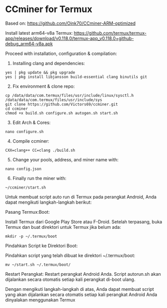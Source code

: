 # CCminer for Termux

Based on: https://github.com/Oink70/CCminer-ARM-optimized

Install latest arm64-v8a Termux: https://github.com/termux/termux-app/releases/download/v0.118.0/termux-app_v0.118.0+github-debug_arm64-v8a.apk

Proceed with installation, configuration & compilation:

1. Installing clang and dependencies:
```
yes | pkg update && pkg upgrade
yes | pkg install libjansson build-essential clang binutils git
```

2. Fix environment & clone repo:
```
cp /data/data/com.termux/files/usr/include/linux/sysctl.h /data/data/com.termux/files/usr/include/sys
git clone https://github.com/Victors69/ccminer.git
cd ccminer
chmod +x build.sh configure.sh autogen.sh start.sh
```

3. Edit Arch & Cores:
```
nano configure.sh
```

4. Compile ccminer:
```
CXX=clang++ CC=clang ./build.sh
```

5. Change your pools, address, and miner name with:
```
nano config.json
```

6. Finally run the miner with:
```
~/ccminer/start.sh
```


Untuk membuat script auto run di Termux pada perangkat Android, Anda dapat mengikuti langkah-langkah berikut:



Pasang Termux:Boot:

Install Termux
dari Google Play Store atau F-Droid.
Setelah terpasang, buka Termux dan buat direktori untuk Termux
jika belum ada:

```
mkdir -p ~/.termux/boot
```
Pindahkan Script ke Direktori Boot:

Pindahkan script yang telah dibuat ke direktori ~/.termux/boot:

```
mv ~/start.sh ~/.termux/boot/
```
Restart Perangkat:
Restart perangkat Android Anda. Script autorun.sh akan dijalankan secara otomatis setiap kali perangkat di-boot ulang.

Dengan mengikuti langkah-langkah di atas, Anda dapat membuat script yang akan dijalankan secara otomatis setiap kali perangkat Android Anda dinyalakan menggunakan Termux

